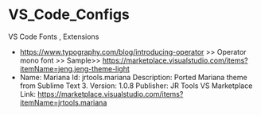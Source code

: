 # VS_Code_Configs
VS Code Fonts , Extensions

- https://www.typography.com/blog/introducing-operator >> Operator mono font >> Sample>> https://marketplace.visualstudio.com/items?itemName=jeng.jeng-theme-light
- Name: Mariana
Id: jrtools.mariana
Description: Ported Mariana theme from Sublime Text 3.
Version: 1.0.8
Publisher: JR Tools
VS Marketplace Link: https://marketplace.visualstudio.com/items?itemName=jrtools.mariana
